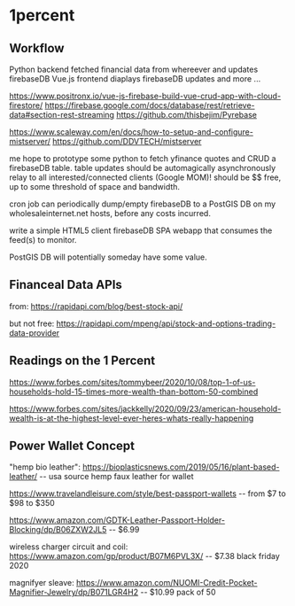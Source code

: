 # 1percent

## Workflow

Python backend fetched financial data from whereever and updates firebaseDB
Vue.js frontend diaplays firebaseDB updates and more ...

https://www.positronx.io/vue-js-firebase-build-vue-crud-app-with-cloud-firestore/
https://firebase.google.com/docs/database/rest/retrieve-data#section-rest-streaming
https://github.com/thisbejim/Pyrebase

https://www.scaleway.com/en/docs/how-to-setup-and-configure-mistserver/
https://github.com/DDVTECH/mistserver

me hope to prototype some python to fetch yfinance quotes and CRUD
a firebaseDB table. table updates should be automagically asynchronously
relay to all interested/connected clients (Google MOM)! should be $$
free, up to some threshold of space and bandwidth.

cron job can periodically dump/empty firebaseDB to a PostGIS DB on
my wholesaleinternet.net hosts, before any costs incurred.
 
write a simple HTML5 client firebaseDB SPA webapp that consumes the feed(s) to monitor.

PostGIS DB will potentially someday have some value.

## Financeal Data APIs

from: https://rapidapi.com/blog/best-stock-api/

but not free: https://rapidapi.com/mpeng/api/stock-and-options-trading-data-provider

## Readings on the 1 Percent

https://www.forbes.com/sites/tommybeer/2020/10/08/top-1-of-us-households-hold-15-times-more-wealth-than-bottom-50-combined

https://www.forbes.com/sites/jackkelly/2020/09/23/american-household-wealth-is-at-the-highest-level-ever-heres-whats-really-happening

## Power Wallet Concept

"hemp bio leather":
https://bioplasticsnews.com/2019/05/16/plant-based-leather/ -- usa source hemp faux leather for wallet

https://www.travelandleisure.com/style/best-passport-wallets -- from $7 to $98 to $350

https://www.amazon.com/GDTK-Leather-Passport-Holder-Blocking/dp/B06ZXW2JL5 -- $6.99

wireless charger circuit and coil: https://www.amazon.com/gp/product/B07M6PVL3X/ -- $7.38 black friday 2020

magnifyer sleave: https://www.amazon.com/NUOMI-Credit-Pocket-Magnifier-Jewelry/dp/B071LGR4H2 -- $10.99 pack of 50
